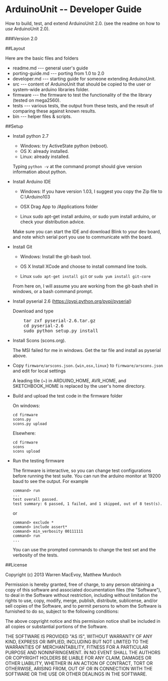 ArduinoUnit -- Developer Guide
==============================

How to build, test, and extend ArduinoUnit 2.0.
(see the readme on how to *use* ArduinoUnit 2.0).

###Version 2.0

##Layout

Here are the basic files and folders

* readme.md --- general user's guide
* porting-guide.md --- porting from 1.0 to 2.0
* developer.md --- starting guide for someone extending ArduinoUnit.
* src --- content of ArduinoUnit that should be copied to the user or
          system-wide arduino libraries folder.
* firmware --- the firmware to test the functionality of the
          the library (tested on mega2560).
* tests --- various tests, the output from these tests, and the result
            of comparing these against known results.
* bin --- helper files & scripts.

##Setup

* Install python 2.7
  
  - Windows: try ActiveState python (reboot).
  - OS X: already installed.
  - Linux: already installed.

  Typing `python -v` at the command prompt should give version information
  about python.

* Install Arduino IDE

  - Windows: If you have version 1.03, I suggest you copy the Zip file to
    C:\Arduino103

  - OSX Drag App to /Applications folder

  - Linux sudo apt-get install arduino, or sudo yum install arduino, or
    check your distribution advice.

  Make sure you can start the IDE and download Blink to your dev board,
  and note which serial port you use to communicate with the board.

* Install Git

  - Windows: Install the git-bash tool.

  - OS X Install XCode and choose to install command line tools.

  - Linux `sudo apt-get install git` or `sudo yum install git-core`

  From here on, I will assume you are working from the git-bash
  shell in windows, or a bash command prompt.

* Install pyserial 2.6 (https://pypi.python.org/pypi/pyserial)

  Download and type
  <pre>
      tar zxf pyserial-2.6.tar.gz
      cd pyserial-2.6
      sudo python setup.py install
  </pre>
* Install Scons (scons.org).

  The MSI failed for me in windows.  Get the tar file and install as 
  pyserial above.

* Copy `firmware/arscons.json.{win,osx,linux}` to `firmware/arscons.json`
  and edit for local settings

  A leading tile (~) in ARDUINO_HOME, AVR_HOME, and SKETCHBOOK_HOME is
  replaced by the user's home directory.

* Build and upload the test code in the firmware folder

  On windows:

      cd firmware
      scons.py
      scons.py upload

  Elsewhere:

      cd firmware
      scons
      scons upload

* Run the testing firmware

  The firmware is interactive, so you can change test configurations
  before running the test suite.  You can run the arduino monitor at
  19200 baud to see the output.  For example

      command> run
      ...
      test overall passed.
      test summary: 6 passed, 1 failed, and 1 skipped, out of 8 test(s).

  or

      command> exclude *
      command> include assert*
      command> min_verbosity 00111111
      command> run
      ...

  You can use the prompted commands to change the test set and the verbosity
  of the tests.

##License

Copyright (c) 2013 Warren MacEvoy, Matthew Murdoch

Permission is hereby granted, free of charge, to any person obtaining a copy
of this software and associated documentation files (the "Software"), to deal
in the Software without restriction, including without limitation the rights
to use, copy, modify, merge, publish, distribute, sublicense, and/or sell
copies of the Software, and to permit persons to whom the Software is
furnished to do so, subject to the following conditions:

The above copyright notice and this permission notice shall be included in
all copies or substantial portions of the Software.

THE SOFTWARE IS PROVIDED "AS IS", WITHOUT WARRANTY OF ANY KIND, EXPRESS OR
IMPLIED, INCLUDING BUT NOT LIMITED TO THE WARRANTIES OF MERCHANTABILITY,
FITNESS FOR A PARTICULAR PURPOSE AND NONINFRINGEMENT. IN NO EVENT SHALL THE
AUTHORS OR COPYRIGHT HOLDERS BE LIABLE FOR ANY CLAIM, DAMAGES OR OTHER
LIABILITY, WHETHER IN AN ACTION OF CONTRACT, TORT OR OTHERWISE, ARISING FROM,
OUT OF OR IN CONNECTION WITH THE SOFTWARE OR THE USE OR OTHER DEALINGS IN
THE SOFTWARE.
